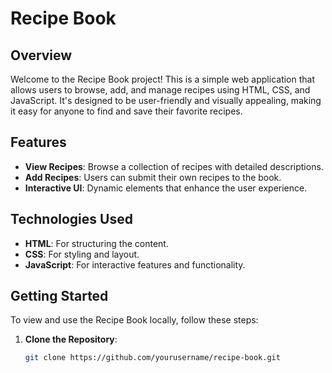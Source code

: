 # Recipe Book

## Overview

Welcome to the Recipe Book project! This is a simple web application that allows users to browse, add, and manage recipes using HTML, CSS, and JavaScript. It's designed to be user-friendly and visually appealing, making it easy for anyone to find and save their favorite recipes.

## Features

- **View Recipes**: Browse a collection of recipes with detailed descriptions.
- **Add Recipes**: Users can submit their own recipes to the book.
- **Interactive UI**: Dynamic elements that enhance the user experience.


## Technologies Used

- **HTML**: For structuring the content.
- **CSS**: For styling and layout.
- **JavaScript**: For interactive features and functionality.

## Getting Started

To view and use the Recipe Book locally, follow these steps:

1. **Clone the Repository**:
   ```bash
   git clone https://github.com/yourusername/recipe-book.git
